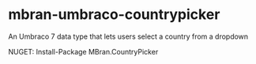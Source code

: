 # mbran-umbraco-countrypicker
An Umbraco 7 data type that lets users select a country from a dropdown

NUGET: Install-Package MBran.CountryPicker
